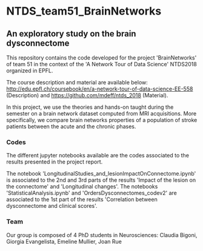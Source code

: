 # NTDS_team51_BrainNetworks
## An exploratory study on the brain dysconnectome


This repository contains the code developed for the project 'BrainNetworks' of team 51 in the context of the 'A Network Tour of Data Science' NTDS2018 organized in EPFL.

The course description and material are available below:
http://edu.epfl.ch/coursebook/en/a-network-tour-of-data-science-EE-558 (Description) and https://github.com/mdeff/ntds_2018 (Material).


In this project, we use the theories and hands-on taught during the semester on a brain network dataset computed from MRI acquisitions. More specifically, we compare brain networks properties of a population of stroke patients between the acute and the chronic phases.

###  Codes
The different jupyter notebooks available are the codes associated to the results presented in the project report.

The notebook 'LongitudinalStudies_and_lesionImpactOnConnectome.ipynb' is associated to the 2nd and 3rd parts of the results 'Impact of the lesion on the connectome' and 'Longitudinal changes'.
The notebooks 'StatisticalAnalysis.ipynb' and 'OrdersDysconnectomes_codev2' are associated to the 1st part of the results 'Correlation between dysconnectome and clinical scores'.


###  Team
Our group is composed of 4 PhD students in Neurosciences:
Claudia Bigoni, Giorgia Evangelista, Emeline Mullier, Joan Rue
